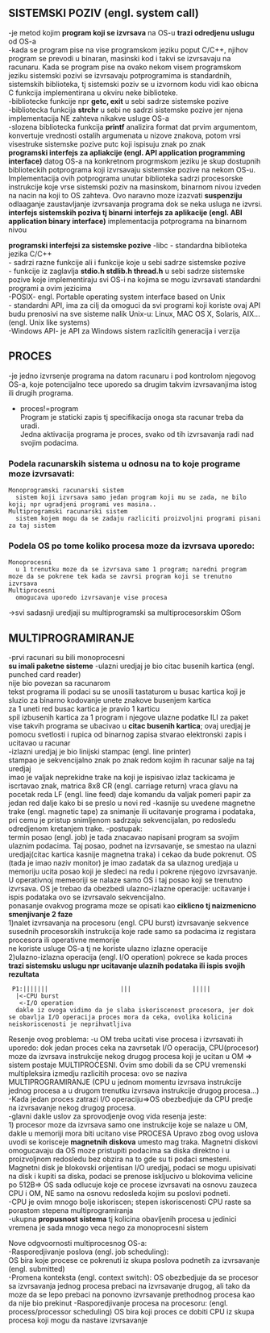 ## SISTEMSKI POZIV (engl. system call)

-je metod kojim **program koji se izvrsava** na OS-u **trazi odredjenu uslugu** od OS-a  
-kada se program pise na vise programskom jeziku poput C/C++, njihov program se prevodi u binaran, masinski kod i takvi se izvrsavaju na racunaru. Kada se program pise na ovako nekom visem programskom jeziku sistemski pozivi se izvrsavaju potprogramima is standardnih, sistemskih biblioteka, tj sistemski poziv se u izvornom kodu vidi kao obicna C funkcija implementirana u okviru neke biblioteke.  
-bibliotecke funkcije npr **getc, exit** u sebi sadrze sistemske pozive  
-bibliotecka funkcija **strchr** u sebi ne sadrzi sistemske pozive jer njena implementacija NE zahteva nikakve usluge OS-a  
-slozena bibliotecka funkcija **printf** analizira format dat prvim argumentom, konvertuje vrednosti ostalih argumenata u nizove znakova, potom vrsi visestruke sistemske pozive putc koji ispisuju znak po znak  
**programski interfejs za apliakcije (engl. API application programming interface)** datog OS-a na konkretnom progrmskom jeziku je skup dostupnih biblioteckih potprograma koji izvrsavaju sistemske pozive na nekom OS-u. Implementacija ovih potprograma unutar biblioteka sadrzi procesorske instrukcije koje vrse sistemski poziv na masinskom, binarnom nivou izveden na nacin na koji to OS zahteva. Ovo naravno moze izazvati **suspenziju** odlaaganje zaustavljanje izvrsavanja programa dok se neka usluga ne izvrsi.  
**interfejs sistemskih poziva tj binarni interfejs za aplikacije (engl. ABI application binary interface)** implementacija potprograma na binarnom nivou  

**programski interfejsi za sistemske pozive**
-libc - standardna biblioteka jezika C/C++  
      - sadrzi razne funkcije ali i funkcije koje u sebi sadrze sistemske pozive  
      - funkcije iz zaglavlja **stdio.h stdlib.h thread.h** u sebi sadrze sistemske pozive koje implementiraju svi OS-i na kojima se mogu izvrsavati standardni programi a ovim jezicima  
-POSIX- engl. Portable operating system interface based on Unix   
      - standardni API, ima za cilj da omoguci da svi programi koji koriste ovaj API budu prenosivi na sve sisteme nalik Unix-u: Linux, MAC OS X, Solaris, AIX... (engl. Unix like systems)  
-Windows API- je API za Windows sistem razlicitih generacija i verzija  


## PROCES
-je jedno izvrsenje programa na datom racunaru i pod kontrolom njegovog OS-a, koje potencijalno tece uporedo sa drugim takvim izvrsavanjima istog ili drugih programa.  
- proces!=program  
  Program je staticki zapis tj specifikacija onoga sta racunar treba da uradi.  
  Jedna aktivacija programa je proces, svako od tih izvrsavanja radi nad svojim podacima.
   
### Podela racunarskih sistema u odnosu na to koje programe moze izvrsavati:
    Monoprogramski racunarski sistem  
      sistem koji izvrsava samo jedan program koji mu se zada, ne bilo koji; npr ugradjeni programi ves masina..  
    Multiprogramski racunarski sistem  
      sistem kojem mogu da se zadaju razliciti proizvoljni programi pisani za taj sistem  
    
### Podela OS po tome koliko procesa moze da izvrsava uporedo:
    Monoprocesni  
      u 1 trenutku moze da se izvrsava samo 1 program; naredni program moze da se pokrene tek kada se zavrsi program koji se trenutno izvrsava  
    Multiprocesni  
      omogucava uporedo izvrsavanje vise procesa  
  ->svi sadasnji uredjaji su multiprogramski sa multiprocesorskim OSom  

## MULTIPROGRAMIRANJE
-prvi racunari su bili monoprocesni  
**su imali paketne sisteme**
-ulazni uredjaj je bio citac busenih kartica (engl. punched card reader)  
      nije bio povezan sa racunarom  
      tekst programa ili podaci su se unosili tastaturom u busac kartica koji je sluzio za binarno kodovanje unete znakove busenjem kartica  
      za 1 uneti red busac kartica je pravio 1 karticu  
      spil izbusenih kartica za 1 program i njegove ulazne podatke ILI za paket vise takvih programa se ubacivao u **citac busenih kartica**; ovaj uredjaj je pomocu svetlosti i rupica od binarnog zapisa stvarao elektronski zapis i ucitavao u racunar  
-izlazni uredjaj je bio linijski stampac (engl. line printer)  
      stampao je sekvencijalno znak po znak redom kojim ih racunar salje na taj uredjaj  
      imao je valjak neprekidne trake na koji je ispisivao izlaz
      tackicama je iscrtavao znak, matrica 8x8
      CR (engl. carriage return) vraca glavu na pocetak reda
      LF (engl. line feed) daje komandu da valjak pomeri papir za jedan red dalje kako bi se preslo u novi red
-kasnije su uvedene magnetne trake (engl. magnetic tape) za snimanje ili ucitavanje programa i podataka, pri cemu je pristup snimljenom sadrzaju sekvencijalan, po redosledu odredjenom kretanjem trake.
-postupak:  
      termin posao (engl. job) je tada znacavao napisani program sa svojim ulaznim podacima. Taj posao, podnet na izvrsavanje, se smestao na ulazni uredjaj(citac kartica kasnije magnetna traka) i cekao da bude pokrenut. OS (tada je imao naziv monitor) je imao zadatak da sa ulaznog uredjaja u memoriju ucita posao koji je sledeci na redu i pokrene njegovo izvrsavanje. U operativnoj memeoriji se nalaze samo OS i taj posao koji se trenutno izvrsava. OS je trebao da obezbedi ulazno-izlazne operacije: ucitavanje i ispis podataka ovo se izvrsavalo sekvencijalno.  
      ponasanje ovakvog programa moze se opisati kao **ciklicno tj naizmenicno smenjivanje 2 faze**  
      1)nalet izvrsavanja na procesoru (engl. CPU burst) izvrsavanje sekvence susednih procesorskih instrukcija koje rade samo sa podacima iz registara procesora ili operativne memorije  
      ne koriste usluge OS-a tj ne koriste ulazno izlazne operacije  
      2)ulazno-izlazna operacija (engl. I/O operation) pokrece se kada proces **trazi sistemsku uslugu npr ucitavanje ulaznih podataka ili ispis svojih rezultata**  
      
     P1:|||||||                    |||                 |||||  
      |<-CPU burst  
       <-I/O operation  
      dakle iz ovoga vidimo da je slaba iskoriscenost procesora, jer dok se obavlja I/O operacija proces mora da ceka, ovolika kolicina neiskoriscenosti je neprihvatljiva

Resenje ovog problema: 
      -u OM treba ucitati vise procesa i izvrsavati ih uporedo: dok jedan proces ceka na zavrsetak I/O operacija, CPU(procesor) moze da izvrsava instrukcije nekog drugog procesa koji je ucitan u OM => sistem postaje MULTIPROCESNI. Ovim smo dobili da se CPU vremenski multipleksira izmedju razlicitih procesa: ovo se naziva MULTIPROGRAMIRANJE (CPU u jednom momentu izvrsava instrukcije jednog procesa a u drugom trenutku izvrsava instrukcije drugog procesa...)  
      -Kada jedan proces zatrazi I/O operaciju=>OS obezbedjuje da CPU predje na izvrsavanje nekog drugog procesa.  
      -glavni dakle uslov za sprovodjenje ovog vida resenja jeste:  
      1) procesor moze da izvrsava samo one instrukcije koje se nalaze u OM, dakle u memoriji mora biti ucitano vise PROCESA
      Upravo zbog ovog uslova uvodi se korisceje **magnetnih diskova** umesto mag traka. Magnetni diskovi omogucavaju da OS moze pristupiti podacima sa diska direktno i u proizvoljnom redosledu bez obzira na to gde su ti podaci smesteni. Magnetni disk je blokovski orijentisan I/O uredjaj, podaci se mogu upisivati na disk i kupiti sa diska, podaci se prenose iskljucivo u blokovima velicine po 512B=> OS sada odlucuje koje ce procese izvrsavati na osnovu zauzeca CPU i OM, NE samo na osnovu redosleda kojim su poslovi podneti.  
      -CPU je ovim mnogo bolje iskoriscen; stepen iskoriscenosti CPU raste sa porastom stepena multiprogramiranja  
      -ukupna **propusnost sistema** tj kolicina obavljenih procesa u jedinici vremena je sada mnogo veca nego za monoprocesni sistem  

Nove odgvoornosti multiprocesnog OS-a:  
      -Rasporedjivanje poslova (engl. job scheduling):  
            OS bira koje procese ce pokrenuti iz skupa poslova podnetih za izvrsavanje (engl. submitted)  
      -Promena konteksta (engl. context switch):
            OS obezbedjuje da se procesor sa izvrsavanja jednog procesa prebaci na izvrsavanje drugog, ali tako da moze da se lepo prebaci na ponovno izvrsavanje prethodnog procesa kao da nije bio prekinut
      -Rasporedjivanje procesa na procesoru: (engl. process/processor scheduling)
            OS bira koji proces ce dobiti CPU iz skupa procesa koji mogu da nastave izvrsavanje
            

      


      
      
      

